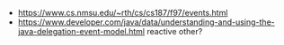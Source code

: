 - https://www.cs.nmsu.edu/~rth/cs/cs187/f97/events.html
- https://www.developer.com/java/data/understanding-and-using-the-java-delegation-event-model.html
reactive
other?
